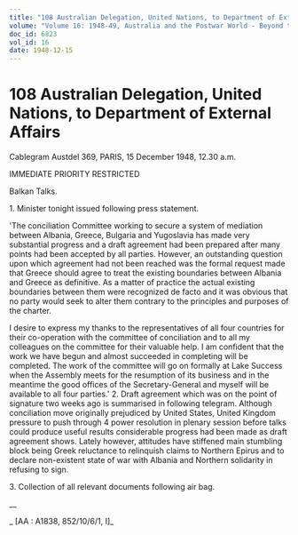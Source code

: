 ```yaml
---
title: "108 Australian Delegation, United Nations, to Department of External Affairs"
volume: "Volume 16: 1948-49, Australia and the Postwar World - Beyond the Region"
doc_id: 6823
vol_id: 16
date: 1948-12-15
---
```


# 108 Australian Delegation, United Nations, to Department of External Affairs

Cablegram Austdel 369, PARIS, 15 December 1948, 12.30 a.m.

IMMEDIATE PRIORITY RESTRICTED

Balkan Talks.

1\. Minister tonight issued following press statement.

'The conciliation Committee working to secure a system of mediation between Albania, Greece, Bulgaria and Yugoslavia has made very substantial progress and a draft agreement had been prepared after many points had been accepted by all parties. However, an outstanding question upon which agreement had not been reached was the formal request made that Greece should agree to treat the existing boundaries between Albania and Greece as definitive. As a matter of practice the actual existing boundaries between them were recognized de facto and it was obvious that no party would seek to alter them contrary to the principles and purposes of the charter.

I desire to express my thanks to the representatives of all four countries for their co-operation with the committee of conciliation and to all my colleagues on the committee for their valuable help. I am confident that the work we have begun and almost succeeded in completing will be completed. The work of the committee will go on formally at Lake Success when the Assembly meets for the resumption of its business and in the meantime the good offices of the Secretary-General and myself will be available to all four parties.' 2. Draft agreement which was on the point of signature two weeks ago is summarised in following telegram. Although conciliation move originally prejudiced by United States, United Kingdom pressure to push through 4 power resolution in plenary session before talks could produce useful results considerable progress had been made as draft agreement shows. Lately however, attitudes have stiffened main stumbling block being Greek reluctance to relinquish claims to Northern Epirus and to declare non-existent state of war with Albania and Northern solidarity in refusing to sign.

3\. Collection of all relevant documents following air bag.

__

_ [AA : A1838, 852/10/6/1, I]_

